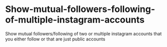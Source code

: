 # Show-mutual-followers-following-of-multiple-instagram-accounts
Show mutual followers/following of two or multiple instagram accounts that you either follow or that are just public accounts
